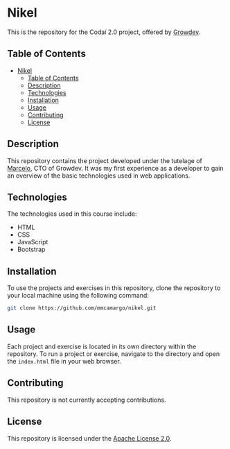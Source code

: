 # Nikel

This is the repository for the Codaí 2.0 project, offered by [Growdev](https://www.growdev.com.br/).

## Table of Contents

-   [Nikel](#nikel)
    -   [Table of Contents](#table-of-contents)
    -   [Description](#description)
    -   [Technologies](#technologies)
    -   [Installation](#installation)
    -   [Usage](#usage)
    -   [Contributing](#contributing)
    -   [License](#license)

## Description

This repository contains the project developed under the tutelage of [Marcelo](https://github.com/marceloeltz), CTO of Growdev. It was my first experience as a developer to gain an overview of the basic technologies used in web applications.

## Technologies

The technologies used in this course include:

-   HTML
-   CSS
-   JavaScript
-   Bootstrap

## Installation

To use the projects and exercises in this repository, clone the repository to your local machine using the following command:

```bash
git clone https://github.com/mmcamargo/nikel.git
```

## Usage

Each project and exercise is located in its own directory within the repository. To run a project or exercise, navigate to the directory and open the `index.html` file in your web browser.

## Contributing

This repository is not currently accepting contributions.

## License

This repository is licensed under the [Apache License 2.0](https://opensource.org/licenses/Apache-2.0).
